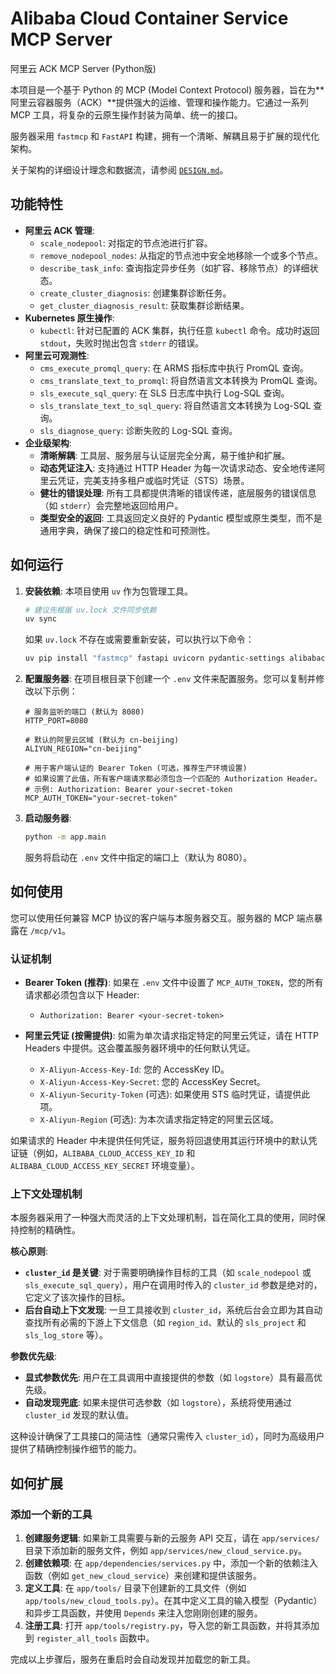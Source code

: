 # Alibaba Cloud Container Service MCP Server

阿里云 ACK MCP Server (Python版)

本项目是一个基于 Python 的 MCP (Model Context Protocol) 服务器，旨在为**阿里云容器服务（ACK）**提供强大的运维、管理和操作能力。它通过一系列 MCP 工具，将复杂的云原生操作封装为简单、统一的接口。

服务器采用 `fastmcp` 和 `FastAPI` 构建，拥有一个清晰、解耦且易于扩展的现代化架构。

关于架构的详细设计理念和数据流，请参阅 [`DESIGN.md`](./DESIGN.md)。

## 功能特性

- **阿里云 ACK 管理**:
  - `scale_nodepool`: 对指定的节点池进行扩容。
  - `remove_nodepool_nodes`: 从指定的节点池中安全地移除一个或多个节点。
  - `describe_task_info`: 查询指定异步任务（如扩容、移除节点）的详细状态。
  - `create_cluster_diagnosis`: 创建集群诊断任务。
  - `get_cluster_diagnosis_result`: 获取集群诊断结果。
- **Kubernetes 原生操作**:
  - `kubectl`: 针对已配置的 ACK 集群，执行任意 `kubectl` 命令。成功时返回 `stdout`，失败时抛出包含 `stderr` 的错误。
- **阿里云可观测性**:
  - `cms_execute_promql_query`: 在 ARMS 指标库中执行 PromQL 查询。
  - `cms_translate_text_to_promql`: 将自然语言文本转换为 PromQL 查询。
  - `sls_execute_sql_query`: 在 SLS 日志库中执行 Log-SQL 查询。
  - `sls_translate_text_to_sql_query`: 将自然语言文本转换为 Log-SQL 查询。
  - `sls_diagnose_query`: 诊断失败的 Log-SQL 查询。
- **企业级架构**:
  - **清晰解耦**: 工具层、服务层与认证层完全分离，易于维护和扩展。
  - **动态凭证注入**: 支持通过 HTTP Header 为每一次请求动态、安全地传递阿里云凭证，完美支持多租户或临时凭证（STS）场景。
  - **健壮的错误处理**: 所有工具都提供清晰的错误传递，底层服务的错误信息（如 `stderr`）会完整地返回给用户。
  - **类型安全的返回**: 工具返回定义良好的 Pydantic 模型或原生类型，而不是通用字典，确保了接口的稳定性和可预测性。

## 如何运行

1.  **安装依赖**:
    本项目使用 `uv` 作为包管理工具。
    ```bash
    # 建议先根据 uv.lock 文件同步依赖
    uv sync
    ```
    如果 `uv.lock` 不存在或需要重新安装，可以执行以下命令：
    ```bash
    uv pip install "fastmcp" fastapi uvicorn pydantic-settings alibabacloud_cs20151215 alibabacloud_tea_util
    ```

2.  **配置服务器**:
    在项目根目录下创建一个 `.env` 文件来配置服务。您可以复制并修改以下示例：
    ```env
    # 服务监听的端口 (默认为 8080)
    HTTP_PORT=8080

    # 默认的阿里云区域 (默认为 cn-beijing)
    ALIYUN_REGION="cn-beijing"

    # 用于客户端认证的 Bearer Token (可选，推荐生产环境设置)
    # 如果设置了此值，所有客户端请求都必须包含一个匹配的 Authorization Header。
    # 示例: Authorization: Bearer your-secret-token
    MCP_AUTH_TOKEN="your-secret-token"
    ```

3.  **启动服务器**:
    ```bash
    python -m app.main
    ```
    服务将启动在 `.env` 文件中指定的端口上（默认为 8080）。

## 如何使用

您可以使用任何兼容 MCP 协议的客户端与本服务器交互。服务器的 MCP 端点暴露在 `/mcp/v1`。

### 认证机制

- **Bearer Token (推荐)**: 如果在 `.env` 文件中设置了 `MCP_AUTH_TOKEN`，您的所有请求都必须包含以下 Header:
  - `Authorization: Bearer <your-secret-token>`

- **阿里云凭证 (按需提供)**: 如需为单次请求指定特定的阿里云凭证，请在 HTTP Headers 中提供。这会覆盖服务器环境中的任何默认凭证。
  - `X-Aliyun-Access-Key-Id`: 您的 AccessKey ID。
  - `X-Aliyun-Access-Key-Secret`: 您的 AccessKey Secret。
  - `X-Aliyun-Security-Token` (可选): 如果使用 STS 临时凭证，请提供此项。
  - `X-Aliyun-Region` (可选): 为本次请求指定特定的阿里云区域。

如果请求的 Header 中未提供任何凭证，服务将回退使用其运行环境中的默认凭证链（例如，`ALIBABA_CLOUD_ACCESS_KEY_ID` 和 `ALIBABA_CLOUD_ACCESS_KEY_SECRET` 环境变量）。

### 上下文处理机制

本服务器采用了一种强大而灵活的上下文处理机制，旨在简化工具的使用，同时保持控制的精确性。

**核心原则**:
- **`cluster_id` 是关键**: 对于需要明确操作目标的工具（如 `scale_nodepool` 或 `sls_execute_sql_query`），用户在调用时传入的 `cluster_id` 参数是绝对的，它定义了该次操作的目标。
- **后台自动上下文发现**: 一旦工具接收到 `cluster_id`，系统后台会立即为其自动查找所有必需的下游上下文信息（如 `region_id`、默认的 `sls_project` 和 `sls_log_store` 等）。

**参数优先级**:
- **显式参数优先**: 用户在工具调用中直接提供的参数（如 `logstore`）具有最高优先级。
- **自动发现兜底**: 如果未提供可选参数（如 `logstore`），系统将使用通过 `cluster_id` 发现的默认值。

这种设计确保了工具接口的简洁性（通常只需传入 `cluster_id`），同时为高级用户提供了精确控制操作细节的能力。

## 如何扩展

### 添加一个新的工具

1.  **创建服务逻辑**: 如果新工具需要与新的云服务 API 交互，请在 `app/services/` 目录下添加新的服务文件，例如 `app/services/new_cloud_service.py`。
2.  **创建依赖项**: 在 `app/dependencies/services.py` 中，添加一个新的依赖注入函数（例如 `get_new_cloud_service`）来创建和提供该服务。
3.  **定义工具**: 在 `app/tools/` 目录下创建新的工具文件（例如 `app/tools/new_cloud_tools.py`）。在其中定义工具的输入模型（Pydantic）和异步工具函数，并使用 `Depends` 来注入您刚刚创建的服务。
4.  **注册工具**: 打开 `app/tools/registry.py`，导入您的新工具函数，并将其添加到 `register_all_tools` 函数中。

完成以上步骤后，服务在重启时会自动发现并加载您的新工具。

